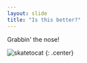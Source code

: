 ```yaml
---
layout: slide
title: "Is this better?"
---
```


Grabbin' the nose!

![skatetocat](https://octodex.github.com/images/skatetocat.png)
{: .center}
